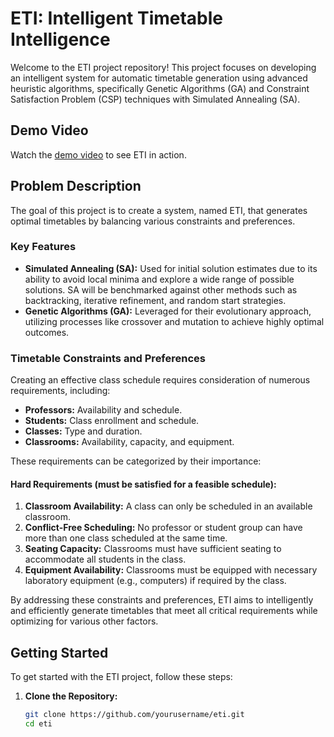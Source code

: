 # ETI: Intelligent Timetable Intelligence

Welcome to the ETI project repository! This project focuses on developing an intelligent system for automatic timetable generation using advanced heuristic algorithms, specifically Genetic Algorithms (GA) and Constraint Satisfaction Problem (CSP) techniques with Simulated Annealing (SA).

## Demo Video
Watch the [demo video](https://www.youtube.com/watch?v=bMu7USLMZ0E) to see ETI in action.

## Problem Description
The goal of this project is to create a system, named ETI, that generates optimal timetables by balancing various constraints and preferences.

### Key Features
- **Simulated Annealing (SA):** Used for initial solution estimates due to its ability to avoid local minima and explore a wide range of possible solutions. SA will be benchmarked against other methods such as backtracking, iterative refinement, and random start strategies.
- **Genetic Algorithms (GA):** Leveraged for their evolutionary approach, utilizing processes like crossover and mutation to achieve highly optimal outcomes.

### Timetable Constraints and Preferences
Creating an effective class schedule requires consideration of numerous requirements, including:

- **Professors:** Availability and schedule.
- **Students:** Class enrollment and schedule.
- **Classes:** Type and duration.
- **Classrooms:** Availability, capacity, and equipment.

These requirements can be categorized by their importance:

#### Hard Requirements (must be satisfied for a feasible schedule):
1. **Classroom Availability:** A class can only be scheduled in an available classroom.
2. **Conflict-Free Scheduling:** No professor or student group can have more than one class scheduled at the same time.
3. **Seating Capacity:** Classrooms must have sufficient seating to accommodate all students in the class.
4. **Equipment Availability:** Classrooms must be equipped with necessary laboratory equipment (e.g., computers) if required by the class.

By addressing these constraints and preferences, ETI aims to intelligently and efficiently generate timetables that meet all critical requirements while optimizing for various other factors.

## Getting Started
To get started with the ETI project, follow these steps:

1. **Clone the Repository:**
   ```bash
   git clone https://github.com/yourusername/eti.git
   cd eti
